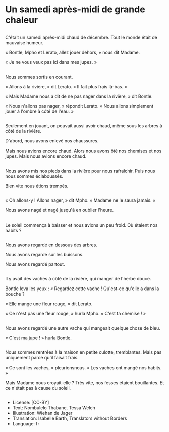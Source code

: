 # Un samedi après-midi de grande chaleur

##
C'était un samedi après-midi chaud de décembre. Tout le monde était de mauvaise humeur.

« Bontle, Mpho et Lerato, allez jouer dehors, » nous dit Madame.

« Je ne vous veux pas ici dans mes jupes. »

##
Nous sommes sortis en courant.

« Allons à la rivière, » dit Lerato. « Il fait plus frais là-bas. »

« Mais Madame nous a dit de ne pas nager dans la rivière, » dit Bontle.

« Nous n'allons pas nager, » répondit Lerato. « Nous allons simplement jouer à l'ombre à côté de l'eau. »

##
Seulement en jouant, on pouvait aussi avoir chaud, même sous les arbres à côté de la rivière.

D'abord, nous avons enlevé nos chaussures.

Mais nous avions encore chaud. Alors nous avons ôté nos chemises et nos jupes. Mais nous avions encore chaud.

##
Nous avons mis nos pieds dans la rivière pour nous rafraîchir. Puis nous nous sommes éclaboussés.

Bien vite nous étions trempés.

##
« Oh allons-y ! Allons nager, » dit Mpho. « Madame ne le saura jamais. »

Nous avons nagé et nagé jusqu'à en oublier l'heure.

##
Le soleil commença à baisser et nous avions un peu froid. Où étaient nos habits ?

##
Nous avons regardé en dessous des arbres.

Nous avons regardé sur les buissons.

Nous avons regardé partout.

##
Il y avait des vaches à côté de la rivière, qui manger de l'herbe douce.

Bontle leva les yeux : « Regardez cette vache ! Qu'est-ce qu'elle a dans la bouche ?

« Elle mange une fleur rouge, » dit Lerato.

« Ce n'est pas une fleur rouge, » hurla Mpho. « C'est ta chemise ! »

##
Nous avons regardé une autre vache qui mangeait quelque chose de bleu.

« C'est ma jupe ! » hurla Bontle.

##
Nous sommes rentrées à la maison en petite culotte, tremblantes. Mais pas uniquement parce qu'il faisait frais.

« Ce sont les vaches, » pleurionsnous. « Les vaches ont mangé nos habits. »

Mais Madame nous croyait-elle ? Très vite, nos fesses étaient bouillantes. Et ce n'était pas à cause du soleil.

##
* License: [CC-BY]
* Text: Nombulelo Thabane, Tessa Welch
* Illustration: Wiehan de Jager
* Translation: Isabelle Barth, Translators without Borders
* Language: fr
